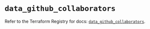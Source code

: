 # `data_github_collaborators`

Refer to the Terraform Registry for docs: [`data_github_collaborators`](https://registry.terraform.io/providers/integrations/github/6.0.1/docs/data-sources/collaborators).
